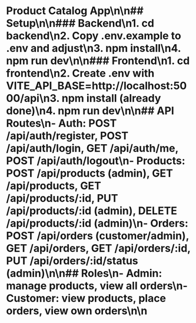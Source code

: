 ﻿# Product Catalog App\n\n## Setup\n\n### Backend\n1. cd backend\n2. Copy .env.example to .env and adjust\n3. npm install\n4. npm run dev\n\n### Frontend\n1. cd frontend\n2. Create .env with VITE_API_BASE=http://localhost:5000/api\n3. npm install (already done)\n4. npm run dev\n\n## API Routes\n- Auth: POST /api/auth/register, POST /api/auth/login, GET /api/auth/me, POST /api/auth/logout\n- Products: POST /api/products (admin), GET /api/products, GET /api/products/:id, PUT /api/products/:id (admin), DELETE /api/products/:id (admin)\n- Orders: POST /api/orders (customer/admin), GET /api/orders, GET /api/orders/:id, PUT /api/orders/:id/status (admin)\n\n## Roles\n- Admin: manage products, view all orders\n- Customer: view products, place orders, view own orders\n\n

